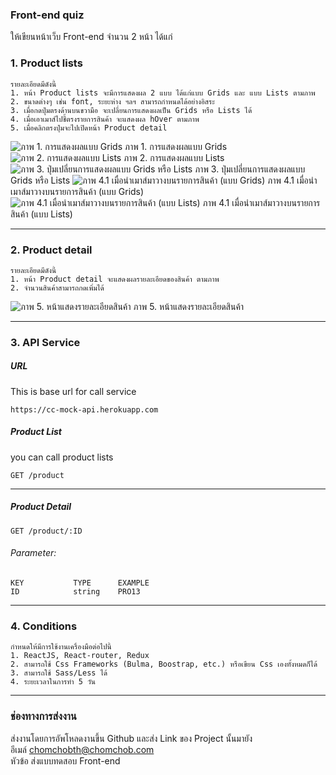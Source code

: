 ### Front-end quiz
ให้เขียนหน้าเว็บ Front-end จำนวน 2 หน้า ได้แก่

### 1. Product lists 
    รายละเอียดมีดังนี้
    1. หน้า Product lists จะมีการแสดงผล 2 แบบ ได้แก่แบบ Grids และ แบบ Lists ตามภาพ
    2. ขนาดต่างๆ เช่น font, ระยะห่าง ฯลฯ สามารถกำหนดได้อย่างอิสระ
    3. เมื่อกดปุ่มตรงด้านบนขวามือ จะเปลี่ยนการแสดงผลเป็น Grids หรือ Lists ได้
    4. เมื่อเอาเมาส์ไปชี้ตรงรายการสินค้า จะแสดงผล hOver ตามภาพ
    5. เมื่อคลิกตรงปุ่มจะไปเปิดหน้า Product detail
![ภาพ 1. การแสดงผลแบบ Grids](/ui/01.ChomCHOB-Example-Grids.png)
ภาพ 1. การแสดงผลแบบ Grids
![ภาพ 2. การแสดงผลแบบ Lists](/ui/02.ChomCHOB-Example-Lists.png)
ภาพ 2. การแสดงผลแบบ Lists
![ภาพ 3. ปุ่มเปลี่ยนการแสดงผลแบบ Grids หรือ Lists](/ui/06.Product-lists-change-views.png)
ภาพ 3. ปุ่มเปลี่ยนการแสดงผลแบบ Grids หรือ Lists
![ภาพ 4.1 เมื่อนำเมาส์มาวางบนรายการสินค้า (แบบ Grids)](/ui/03.ChomCHOB-Example-Grids-On-Hover.png)
ภาพ 4.1 เมื่อนำเมาส์มาวางบนรายการสินค้า (แบบ Grids)
![ภาพ 4.1   เมื่อนำเมาส์มาวางบนรายการสินค้า (แบบ Lists)](/ui/04.ChomCHOB-Example-Lists-On-Hover.png)
ภาพ 4.1   เมื่อนำเมาส์มาวางบนรายการสินค้า (แบบ Lists) 

---
### 2. Product detail
    รายละเอียดมีดังนี้
    1. หน้า Product detail จะแสดงผลรายละเอียดของสินค้า ตามภาพ
    2. จำนวนสินค้าสามารถกดเพิ่มได้
![ภาพ 5. หน้าแสดงรายละเอียดสินค้า](/ui/05.ChomCHOB-Example-Product-Detail.png)
ภาพ 5. หน้าแสดงรายละเอียดสินค้า

---
### 3. API Service
##### URL
This is base url for call service
```
https://cc-mock-api.herokuapp.com
```

##### Product List
you can call product lists
```
GET /product
```
---

##### Product Detail
```
GET /product/:ID
```
###### Parameter:
    KEY           TYPE      EXAMPLE
    ID            string    PRO13

---
### 4. Conditions
    กำหนดให้มีการใช้งานเครื่องมือต่อไปนี้ 
    1. ReactJS, React-router, Redux
    2. สามารถใช้ Css Frameworks (Bulma, Boostrap, etc.) หรือเขียน Css เองทั้งหมดก็ได้
    3. สามารถใช้ Sass/Less ได้
    4. ระยะเวลาในการทำ 5 วัน

---
### ช่องทางการส่งงาน
ส่งงานโดยการอัพโหลดงานขึ้น Github และส่ง Link ของ Project นั้นมายัง\
อีเมล์ chomchobth@chomchob.com\
หัวข้อ ส่งแบบทดสอบ Front-end
